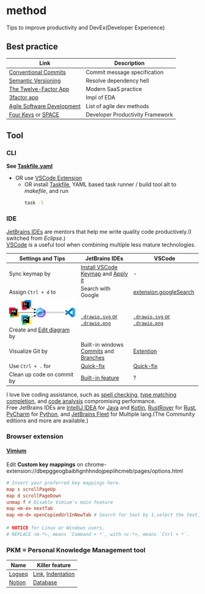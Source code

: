 # method

Tips to improve productivity and DevEx(Developer Experience)

## Best practice

| Link                                                                                                                                                                     | Description                      |
| ------------------------------------------------------------------------------------------------------------------------------------------------------------------------ | -------------------------------- |
| [Conventional Commits](https://www.conventionalcommits.org/ja/v1.0.0/)                                                                                                   | Commit message specification     |
| [Semantic Versioning](https://semver.org/lang/ja/)                                                                                                                       | Resolve dependency hell          |
| [The Twelve-Factor App](https://12factor.net/ja/)                                                                                                                        | Modern SaaS practice             |
| [3factor app](https://3factor.app/)                                                                                                                                      | Impl of EDA                      |
| [Agile Software Development](https://www.sei-info.co.jp/framework/column/agile/)                                                                                         | List of agile dev methods        |
| [Four Keys](https://cloud.google.com/blog/ja/products/gcp/using-the-four-keys-to-measure-your-devops-performance) or [SPACE](https://note.com/dai___you/n/n117357da25b5) | Developer Productivity Framework |

## Tool

### CLI

**See [Taskfile.yaml](Taskfile.yaml)**

- OR use [VSCode Extension](https://taskfile.dev/integrations/)
  - OR install [Taskfile](https://taskfile.dev/), YAML based task runner / build tool alt to _makefile_, and run
    ```bash
    task -l
    ```

### IDE

[JetBrains IDEs](https://www.jetbrains.com/ja-jp/ides/) are mentors that help me write quality code productively.(I switched from _Eclipse_.)\
[VSCode](https://code.visualstudio.com/) is a useful tool when combining multiple less mature technologies.

| Settings and Tips                                                                                                                                                                                                                   | JetBrains IDEs                                                                                                                                                                | VSCode                                                                                                        |
| ----------------------------------------------------------------------------------------------------------------------------------------------------------------------------------------------------------------------------------- | ----------------------------------------------------------------------------------------------------------------------------------------------------------------------------- | ------------------------------------------------------------------------------------------------------------- |
| Sync keymap by                                                                                                                                                                                                                      | [Install VSCode Keymap](https://plugins.jetbrains.com/plugin/12062-vscode-keymap) and [Apply it](https://pleiades.io/help/idea/configuring-keyboard-and-mouse-shortcuts.html) | -                                                                                                             |
| Assign `Ctrl + d` to                                                                                                                                                                                                                | Search with Google                                                                                                                                                            | [extension.googleSearch](https://marketplace.visualstudio.com/items?itemName=kameshkotwani.google-search)     |
| [![Image link was broken!!!](assets/ide.drawio.svg)](assets/ide.drawio.svg)<br> Create and [Edit diagram](https://app.diagrams.net/?url=https://raw.githubusercontent.com/mineco13/method/refs/heads/main/assets/ide.drawio.svg) by | [`.drawio.svg` or `.drawio.png`](https://plugins.jetbrains.com/plugin/15635-diagrams-net-integration)                                                                         | [`.drawio.svg` or `.drawio.png`](https://marketplace.visualstudio.com/items?itemName=hediet.vscode-drawio)    |
| Visualize Git by                                                                                                                                                                                                                    | Built-in windows [Commits](https://pleiades.io/help/idea/commit-and-push-changes.html#commit) and [Branches](https://pleiades.io/help/idea/manage-branches.html)              | [Extention](https://marketplace.visualstudio.com/items?itemName=mhutchie.git-graph)                           |
| Use `Ctrl + .` for                                                                                                                                                                                                                  | [Quick-fix](https://pleiades.io/help/idea/resolving-problems.html)                                                                                                            | [Quick-fix](https://code.visualstudio.com/docs/editor/refactoring#_code-actions-quick-fixes-and-refactorings) |
| Clean up code on commit by                                                                                                                                                                                                          | [Built-in feature](https://pleiades.io/help/idea/running-inspections.html#run-before-commit)                                                                                  | ?                                                                                                             |

I love live coding assistance, such as
[spell checking](https://pleiades.io/help/idea/spellchecking.html),
[type matching completion](https://pleiades.io/help/idea/auto-completing-code.html#smart_type_matching_completion),
and [code analysis](https://pleiades.io/help/idea/file-and-project-analysis.html#analysis-current-file)
compromising performance.\
Free JetBrains IDEs are [IntelliJ IDEA](https://www.jetbrains.com/ja-jp/idea/) for [Java](https://ja.quarkus.io/) and [Kotlin](https://kotlinlang.org/docs/kotlin-tour-hello-world.html),
[RustRover](https://www.jetbrains.com/ja-jp/rust/) for [Rust](https://tourofrust.com/00_ja.html),
[PyCharm](https://www.jetbrains.com/ja-jp/pycharm/) for [Python](https://hub.docker.com/_/python),
and [JetBrains Fleet](https://www.jetbrains.com/ja-jp/fleet/#polyglot) for Multiple lang.(The Community editions and more are available.)

### Browser extension

#### [Vimium](https://chromewebstore.google.com/detail/vimium/dbepggeogbaibhgnhhndojpepiihcmeb?hl=ja-jp)

Edit **Custom key mappings** on chrome-extension://dbepggeogbaibhgnhhndojpepiihcmeb/pages/options.html

```conf
# Insert your preferred key mappings here.
map s scrollPageUp
map d scrollPageDown
unmap f # Disable Vimium's main feature
map <m-e> nextTab
map <m-d> openCopiedUrlInNewTab # Search for text by 1.select the text, 2.`Command + c`, 3.`Command + d`.

# NOTICE for Linux or Windows users,
# REPLACE <m-*>, means `Command + *`, with <c-*>, means `Ctrl + *`.

```

### PKM = Personal Knowledge Management tool

| Name                                       | Killer feature                                                                                                                                                            |
| ------------------------------------------ | ------------------------------------------------------------------------------------------------------------------------------------------------------------------------- |
| [Logseq](https://logseq.com/)              | [Link](https://docs.logseq.com/#/page/why%20linking%20matters), [Indentation](https://docs.logseq.com/#/page/what%20is%20indentation%20and%20why%20does%20it%20matter%3F) |
| [Notion](https://www.notion.so/ja/product) | [Database](https://www.notion.so/ja-jp/help/intro-to-databases)                                                                                                           |
